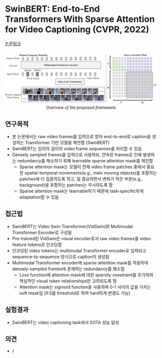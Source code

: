 # SwinBERT: End-to-End Transformers With Sparse Attention for Video Captioning (CVPR, 2022)

[논문링크](https://openaccess.thecvf.com/content/CVPR2022/html/Lin_SwinBERT_End-to-End_Transformers_With_Sparse_Attention_for_Video_Captioning_CVPR_2022_paper.html)

<p align="center">
    <img width="700" alt='fig1' src="./img/27_06_01.png?raw=true"></br>
    <em><font size=2>Overview of the proposed framework.</font></em>
</p>

## 연구목적
- 본 논문에서는 raw video frames를 입력으로 받아 end-to-end로 caption을 생성하는 Transformer 기반 모델을 제안함 (SwinBERT)
- SwinBERT는 임의의 길이의 video frame sequences를 처리할 수 있음
- Densely sampled frames를 입력으로 사용하되, 연속된 frames로 인해 발생하는 redundancy를 해소하기 위해 learnable sparse attention mask를 제안함
  - Sparse attention mask는 모델이 전체 video frame patches 중에서 중요한 spatial-temporal movements(e.g., main moving objects)를 포함하는 patches에 더 집중하도록 하고, 덜 중요하면서 변화가 적은 부분(e.g., background)을 포함하는 patches는 무시하도록 함
  - Sparse attention mask는 learnable하기 때문에 task-specific하게 adaptation할 수 있음

## 접근법
- SwinBERT는 Video Swin Transformer(VidSwin)와 Multimodal Transformer Encoder로 구성됨
- Pre-trained된 VidSwin은 visual encoder로서 raw video frames를 video feature tokens로 인코딩함
- 인코딩된 video tokens는 multimodal Transformer encoder로 입력되고 sequence-to-sequence 방식으로 caption이 생성됨
- Multimodal Transformer encoder에 sparse attention mask를 적용하여 densely-sampled frames에 존재하는 redundancy를 해소함
  - Loss function에 attention mask에 대한 sparsity constraint를 추가하여 핵심적인 visual token relationships만 고려되도록 함
  - Attention mask는 sigmoid function을 사용하여 0-1 사이의 값을 가지는 soft mask임 (0.5를 threshold로 하여 hard하게 변경도 가능)

## 실험결과
- SwinBERT는 video captioning task에서 SOTA 성능 달성

## 의견
- /